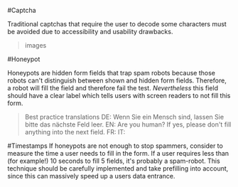 #Captcha

Traditional captchas that require the user to decode some characters must be avoided due to accessibility and usability drawbacks.

>images

#Honeypot

Honeypots are hidden form fields that trap spam robots because those robots can't distinguish between shown and hidden form fields. Therefore, a robot will fill the field and therefore fail the test. *Nevertheless* this field should have a clear label which tells users with screen readers to not fill this form.
>Best practice translations
DE: Wenn Sie ein Mensch sind, lassen Sie bitte das nächste Feld leer.
EN: Are you human? If yes, please don't fill anything into the next field.
FR:
IT:

#Timestamps
If honeypots are not enough to stop spammers, consider to measure the time a user needs to fill in the form. If a user requires less than (for example!) 10 seconds to fill 5 fields, it's probably a spam-robot. This technique should be carefully implemented and take prefilling into account, since this can massively speed up a users data entrance.
